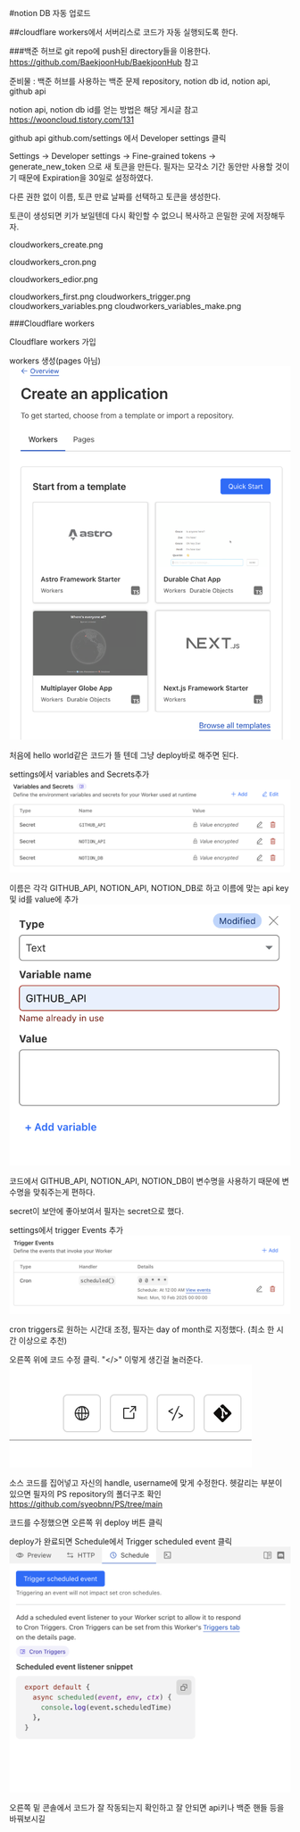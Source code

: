 #notion DB 자동 업로드

##cloudflare workers에서 서버리스로 코드가 자동 실행되도록 한다.

###백준 허브로 git repo에 push된 directory들을 이용한다.
https://github.com/BaekjoonHub/BaekjoonHub 참고

준비물 : 백준 허브를 사용하는 백준 문제 repository, notion db id, notion api, github api

notion api, notion db id를 얻는 방법은 해당 게시글 참고
https://wooncloud.tistory.com/131

github api
github.com/settings 에서 Developer settings 클릭

Settings -> Developer settings -> Fine-grained tokens -> generate_new_token 으로 새 토큰을 만든다.
필자는 모각소 기간 동안만 사용할 것이기 때문에 Expiration을 30일로 설정하였다.

다른 권한 없이 이름, 토큰 만료 날짜를 선택하고 토큰을 생성한다.

토큰이 생성되면 키가 보일텐데 다시 확인할 수 없으니 복사하고 은밀한 곳에 저장해두자.

cloudworkers_create.png

cloudworkers_cron.png

cloudworkers_edior.png

cloudworkers_first.png
cloudworkers_trigger.png
cloudworkers_variables.png
cloudworkers_variables_make.png

###Cloudflare workers

Cloudflare workers 가입

workers 생성(pages 아님)
![hi](./images/cloudworkers_create.png)

처음에 hello world같은 코드가 뜰 텐데 그냥 deploy바로 해주면 된다.

settings에서 variables and Secrets추가
![hi](./images/cloudworkers_variables.png)

이름은 각각 GITHUB_API, NOTION_API, NOTION_DB로 하고 이름에 맞는 api key 및 id를 value에 추가
![hi](./images/cloudworkers_variables_make.png)

코드에서 GITHUB_API, NOTION_API, NOTION_DB이 변수명을 사용하기 때문에 변수명을 맞춰주는게 편하다.

secret이 보안에 좋아보여서 필자는 secret으로 했다.

settings에서 trigger Events 추가
![hi](./images/cloudworkers_cron.png)

cron triggers로 원하는 시간대 조정, 필자는 day of month로 지정했다. (최소 한 시간 이상으로 추천)

오른쪽 위에 코드 수정 클릭. "</>" 이렇게 생긴걸 눌러준다.
![hi](./images/cloudworkers_editbutton.png)

소스 코드를 집어넣고 자신의 handle, username에 맞게 수정한다.
헷갈리는 부분이 있으면 필자의 PS repository의 폴더구조 확인
https://github.com/syeobnn/PS/tree/main

코드를 수정했으면 오른쪽 위 deploy 버튼 클릭

deploy가 완료되면 Schedule에서 Trigger scheduled event 클릭
![hi](./images/cloudworkers_trigger.png)

오른쪽 밑 콘솔에서 코드가 잘 작동되는지 확인하고 잘 안되면 api키나 백준 핸들 등을 바꿔보시길
